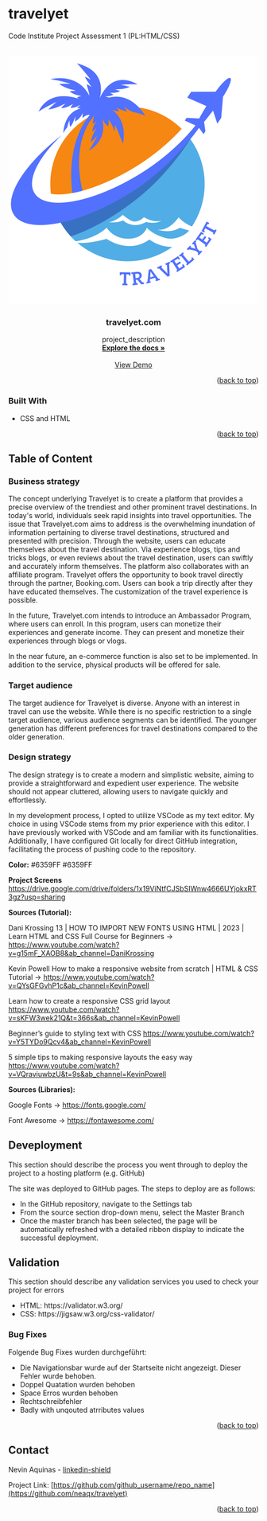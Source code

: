# travelyet

Code Institute Project Assessment 1 (PL:HTML/CSS)

<!-- Improved compatibility of back to top link: See: https://github.com/othneildrew/Best-README-Template/pull/73 -->

<a name="readme-top"></a>


<!-- PROJECT LOGO -->
<br />
<div align="center">
  <a href="https://github.com/neaqx/travelyet">
    <img src="/assets/logo/logo new.svg" alt="Logo" width="500" height="500">
  </a>

<h3 align="center">travelyet.com</h3>

  <p align="center">
    project_description
    <br />
    <a href="https://github.com/neaqx"><strong>Explore the docs »</strong></a>
    <br />
    <br />
    <a href="https://github.com/neaqx/travelyet">View Demo</a>
  </p>
</div>

<!-- ABOUT THE PROJECT -->

<p align="right">(<a href="#readme-top">back to top</a>)</p>

### Built With

- CSS and HTML

<p align="right">(<a href="#readme-top">back to top</a>)</p>

<!-- GETTING STARTED -->

## Table of Content

### Business strategy

The concept underlying Travelyet is to create a platform that provides a precise overview of the trendiest and other prominent travel destinations. In today's world, individuals seek rapid insights into travel opportunities. The issue that Travelyet.com aims to address is the overwhelming inundation of information pertaining to diverse travel destinations, structured and presented with precision. Through the website, users can educate themselves about the travel destination. Via experience blogs, tips and tricks blogs, or even reviews about the travel destination, users can swiftly and accurately inform themselves. The platform also collaborates with an affiliate program. Travelyet offers the opportunity to book travel directly through the partner, Booking.com. Users can book a trip directly after they have educated themselves. The customization of the travel experience is possible.

In the future, Travelyet.com intends to introduce an Ambassador Program, where users can enroll. In this program, users can monetize their experiences and generate income. They can present and monetize their experiences through blogs or vlogs.

In the near future, an e-commerce function is also set to be implemented. In addition to the service, physical products will be offered for sale.

### Target audience

The target audience for Travelyet is diverse. Anyone with an interest in travel can use the website. While there is no specific restriction to a single target audience, various audience segments can be identified. The younger generation has different preferences for travel destinations compared to the older generation.

### Design strategy

The design strategy is to create a modern and simplistic website, aiming to provide a straightforward and expedient user experience. The website should not appear cluttered, allowing users to navigate quickly and effortlessly.

In my development process, I opted to utilize VSCode as my text editor. My choice in using VSCode stems from my prior experience with this editor. I have previously worked with VSCode and am familiar with its functionalities. Additionally, I have configured Git locally for direct GitHub integration, facilitating the process of pushing code to the repository. 

<strong>Color:</strong> #6359FF #6359FF 


<strong>Project Screens</strong> https://drive.google.com/drive/folders/1x19ViNtfCJSbSIWnw4666UYjokxRT3gz?usp=sharing


<strong>Sources (Tutorial):</strong>

Dani Krossing
13 | HOW TO IMPORT NEW FONTS USING HTML | 2023 | Learn HTML and CSS Full Course for Beginners -> https://www.youtube.com/watch?v=g15mF_XAOB8&ab_channel=DaniKrossing

Kevin Powell
How to make a responsive website from scratch | HTML & CSS Tutorial -> https://www.youtube.com/watch?v=QYsGFGvhP1c&ab_channel=KevinPowell

Learn how to create a responsive CSS grid layout
https://www.youtube.com/watch?v=sKFW3wek21Q&t=366s&ab_channel=KevinPowell

Beginner’s guide to styling text with CSS
https://www.youtube.com/watch?v=Y5TYDo9Qcv4&ab_channel=KevinPowell

5 simple tips to making responsive layouts the easy way
https://www.youtube.com/watch?v=VQraviuwbzU&t=9s&ab_channel=KevinPowell


<strong>Sources (Libraries):</strong>

Google Fonts -> https://fonts.google.com/

Font Awesome -> https://fontawesome.com/


## Deveployment
This section should describe the process you went through to deploy the project to a hosting platform (e.g. GitHub)

The site was deployed to GitHub pages. The steps to deploy are as follows:

<ul>
<li>In the GitHub repository, navigate to the Settings tab</li>
<li>From the source section drop-down menu, select the Master Branch</li>
<li>Once the master branch has been selected, the page will be automatically refreshed with a detailed ribbon display to indicate the successful deployment.</li>
</ul>

## Validation
This section should describe any validation services you used to check your project for errors 

<ul>
<li>HTML: https://validator.w3.org/</li>
<li>CSS: https://jigsaw.w3.org/css-validator/</li>
</ul>

### Bug Fixes
Folgende Bug Fixes wurden durchgeführt:

<ul>
<li>Die Navigationsbar wurde auf der Startseite nicht angezeigt. Dieser Fehler wurde behoben.</li>
<li>Doppel Quatation wurden behoben</li>
<li>Space Erros wurden behoben</li>
<li>Rechtschreibfehler</li>
<li>Badly with unqouted atrributes values</li>
</ul>



<p align="right">(<a href="#readme-top">back to top</a>)</p>

<!-- CONTACT -->

## Contact

Nevin Aquinas - [linkedin-shield](https://www.linkedin.com/in/nevin-aquinas/) 

Project Link: [https://github.com/github_username/repo_name](https://github.com/neaqx/travelyet)

<p align="right">(<a href="#readme-top">back to top</a>)</p>

<!-- MARKDOWN LINKS & IMAGES -->
<!-- https://www.markdownguide.org/basic-syntax/#reference-style-links -->

[contributors-shield]: https://img.shields.io/github/contributors/github_username/repo_name.svg?style=for-the-badge
[contributors-url]: https://github.com/github_username/repo_name/graphs/contributors
[forks-shield]: https://img.shields.io/github/forks/github_username/repo_name.svg?style=for-the-badge
[forks-url]: https://github.com/github_username/repo_name/network/members
[stars-shield]: https://img.shields.io/github/stars/github_username/repo_name.svg?style=for-the-badge
[stars-url]: https://github.com/github_username/repo_name/stargazers
[issues-shield]: https://img.shields.io/github/issues/github_username/repo_name.svg?style=for-the-badge
[issues-url]: https://github.com/github_username/repo_name/issues
[license-shield]: https://img.shields.io/github/license/github_username/repo_name.svg?style=for-the-badge
[license-url]: https://github.com/github_username/repo_name/blob/master/LICENSE.txt
[linkedin-shield]: https://img.shields.io/badge/-LinkedIn-black.svg?style=for-the-badge&logo=linkedin&colorB=555
[linkedin-url]: https://linkedin.com/in/linkedin_username
[product-screenshot]: images/screenshot.png
[Next.js]: https://img.shields.io/badge/next.js-000000?style=for-the-badge&logo=nextdotjs&logoColor=white
[Next-url]: https://nextjs.org/
[React.js]: https://img.shields.io/badge/React-20232A?style=for-the-badge&logo=react&logoColor=61DAFB
[React-url]: https://reactjs.org/
[Vue.js]: https://img.shields.io/badge/Vue.js-35495E?style=for-the-badge&logo=vuedotjs&logoColor=4FC08D
[Vue-url]: https://vuejs.org/
[Angular.io]: https://img.shields.io/badge/Angular-DD0031?style=for-the-badge&logo=angular&logoColor=white
[Angular-url]: https://angular.io/
[Svelte.dev]: https://img.shields.io/badge/Svelte-4A4A55?style=for-the-badge&logo=svelte&logoColor=FF3E00
[Svelte-url]: https://svelte.dev/
[Laravel.com]: https://img.shields.io/badge/Laravel-FF2D20?style=for-the-badge&logo=laravel&logoColor=white
[Laravel-url]: https://laravel.com
[Bootstrap.com]: https://img.shields.io/badge/Bootstrap-563D7C?style=for-the-badge&logo=bootstrap&logoColor=white
[Bootstrap-url]: https://getbootstrap.com
[JQuery.com]: https://img.shields.io/badge/jQuery-0769AD?style=for-the-badge&logo=jquery&logoColor=white
[JQuery-url]: https://jquery.com
